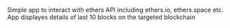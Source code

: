 Simple app to interact with ethers API including ethers.io, ethers.space etc. App displayes details of last 10 blocks on the targeted blockchain
